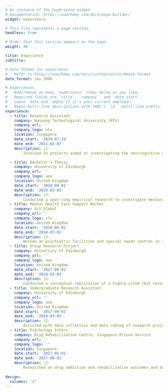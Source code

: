 ```yaml
---
# An instance of the Experience widget.
# Documentation: https://wowchemy.com/docs/page-builder/
widget: experience

# This file represents a page section.
headless: true

# Order that this section appears on the page.
weight: 40

title: Experience
subtitle:

# Date format for experience
#   Refer to https://wowchemy.com/docs/customization/#date-format
date_format: Jan 2006

# Experiences.
#   Add/remove as many `experience` items below as you like.
#   Required fields are `title`, `company`, and `date_start`.
#   Leave `date_end` empty if it's your current employer.
#   Begin multi-line descriptions with YAML's `|2-` multi-line prefix.
experience:
  - title: Research Assistant
    company: Nanyang Technological University (NTU)
    company_url: ''
    company_logo: ntu
    location: Singapore
    date_start: '2019-07-29'
    date_end: '2021-02-07'
    description: |2-
        Involved in projects aimed at investigating the neurcognitive mechanisms of deception, under the supervision of Professor Annabel Chen and Dr. Dominique Makowski. Responsibilities include performing MRI screening on participants and cognitive assessments of executive functioning and working memory in experimental settings. Actively participated in literature review and survey construction of a lie scale to measure the dispositional trait of deception as well as neurophysiological (e.g., EEG, ECG), behavioural, and online data collection, pre-processing, analysis and manuscript writing.

  - title: Bachelor's Thesis
    company: University of Edinburgh
    company_url: ''
    company_logo: uoe
    location: United Kingdom
    date_start: '2018-09-01'
    date_end: '2019-03-03'
    description: |2-
        Conducted a year-long empirical research to investigate mechanisms underlying flashbulb memories using an autobiographical implicit association test (aIAT), under the supervision of Professor Robert Logie.
  - title: Mental Health Care Support Worker
    company: SLV.Global
    company_url: ''
    company_logo: slv
    location: United Kingdom
    date_start: '2018-06-01'
    date_end: '2018-07-01'
    description: |2-
        Worked at psychiatric facilities and special needs centres in Indonesia, Bali. Designed and implemented activities to improve psychological health outcomes of individuals with various mental health difficulties and neurological deficits (e.g., schizophrenia, down syndrome, autism and other intellectual disabilities).
  - title: Group Research Project
    company: University of Edinburgh
    company_url: ''
    company_logo: uoe
    location: United Kingdom
    date_start: '2017-09-01'
    date_end: '2018-03-03'
    description: |2-
        Conducted a conceptual replication of a highly-cited (but never replicated) 1998 study and investigated aging effects in the Deese-Roediger-McDermott (DRM) paradigm using young and old populations, under the supervision of Dr. Alexa Morcom. Now published in Memory as joint-first author.
  - title: Undergraduate Research Assistant
    company: University of Edinburgh
    company_url: ''
    company_logo: uoe
    location: United Kingdom
    date_start: '2017-09-01'
    date_end: '2018-03-03'
    description: |2-
        Assisted with data collection and data coding of research projects investigating social attitudes towards animals and eating behaviours, under the supervision of Dr. Steve Loughnan.
  - title: Psychology Intern
    company: Drug Rehabilitation Centre, Singapore Prison Service
    company_url: ''
    company_logo: ''
    location: Singapore
    date_start: '2017-05-01'
    date_end: '2017-08-01'
    description: |2-
        Researched on drug addiction and rehabilitative outcomes and designed a guide for correctional staff to aid and enhance effective rehabilitative practices in the Drug Rehabilitation Centre. Observed group counselling sessions conducted by correctional specialists and interviewing of offenders conducted by prison officers.
  
design:
  columns: '2'
---
```

